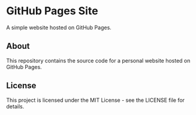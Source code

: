 # GitHub Pages Site

A simple website hosted on GitHub Pages.

## About

This repository contains the source code for a personal website hosted on GitHub Pages.

## License

This project is licensed under the MIT License - see the LICENSE file for details.